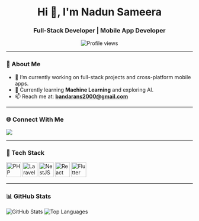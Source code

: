 <h1 align="center">Hi 👋, I'm Nadun Sameera</h1>
<h3 align="center">Full-Stack Developer | Mobile App Developer</h3>

<p align="center">
  <img src="https://komarev.com/ghpvc/?username=nadun24&label=Profile%20views&color=0e75b6&style=flat" alt="Profile views" />
</p>

---

### 🚀 About Me
- 🔭 I’m currently working on full-stack projects and cross-platform mobile apps.
- 🌱 Currently learning **Machine Learning** and exploring AI.
- 📫 Reach me at: **bandarans2000@gmail.com**

---

### 🌐 Connect With Me

<p align="left">
  <a href="https://www.hackerrank.com/nadun%20sameera" target="_blank">
    <img src="https://img.shields.io/badge/Hackerrank-2EC866?style=for-the-badge&logo=HackerRank&logoColor=white" />
  </a>
</p>

---

### 🧰 Tech Stack

<p align="left">
  <img src="https://cdn.jsdelivr.net/gh/devicons/devicon/icons/php/php-original.svg" width="40" height="40" alt="PHP"/>
  <img src="https://cdn.jsdelivr.net/gh/devicons/devicon/icons/laravel/laravel-plain.svg" width="40" height="40" alt="Laravel"/>
  <img src="https://cdn.jsdelivr.net/gh/devicons/devicon/icons/nestjs/nestjs-plain.svg" width="40" height="40" alt="NestJS"/>
  <img src="https://cdn.jsdelivr.net/gh/devicons/devicon/icons/react/react-original.svg" width="40" height="40" alt="React"/>
  <img src="https://cdn.jsdelivr.net/gh/devicons/devicon/icons/flutter/flutter-original.svg" width="40" height="40" alt="Flutter"/>
</p>

---

### 📊 GitHub Stats

<p align="left">
  <img src="https://github-readme-stats.vercel.app/api?username=nadun24&show_icons=true&theme=default" alt="GitHub Stats" />
  <img src="https://github-readme-stats.vercel.app/api/top-langs/?username=nadun24&layout=compact" alt="Top Languages" />
</p>
